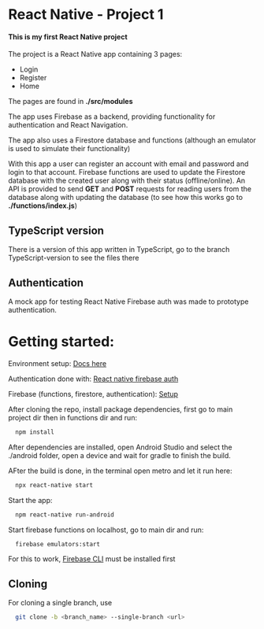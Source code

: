 # React Native - Project 1

#### This is my first React Native project
The project is a React Native app containing 3 pages:
- Login
- Register
- Home 

The pages are found in **./src/modules** 

The app uses Firebase as a backend, providing functionality for authentication and React Navigation.

The app also uses a Firestore database and functions (although an emulator is used to simulate their functionality)

With this app a user can register an account with email and password and login to that account. Firebase functions are used to update the Firestore database with the created user along with their status (offline/online). An API is provided to send **GET** and **POST** requests for reading users from the database along with updating the database (to see how this works go to **./functions/index.js**)

## TypeScript version

There is a version of this app written in TypeScript, go to the branch TypeScript-version to see the files there

## Authentication

A mock app for testing React Native Firebase auth was made to prototype authentication.

# Getting started:

Environment setup: [Docs here](https://reactnative.dev/docs/environment-setup) 

Authentication done with: [React native firebase auth](https://rnfirebase.io/auth/usage) 

Firebase (functions, firestore, authentication): [Setup](https://firebase.google.com/docs/android/setup)

After cloning the repo, install package dependencies, first go to main project dir then in functions dir and run:
```bash
  npm install
```

After dependencies are installed, open Android Studio and select the ./android folder, open a device and wait for gradle to finish the build.

AFter the build is done, in the terminal open metro and let it run here:
```bash
  npx react-native start
```

Start the app:
```bash
  npm react-native run-android
```

Start firebase functions on localhost, go to main dir and run:
```bash
  firebase emulators:start
```
For this to work, [Firebase CLI](https://firebase.google.com/docs/functions/local-emulator) must be installed first

## Cloning

For cloning a single branch, use
```bash
  git clone -b <branch_name> --single-branch <url>
```
